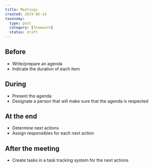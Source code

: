 ```yaml
---
title: Meetings
created: 2019-06-14
taxonomy:
  type: post
  category: [Teamwork]
  status: draft
---
```


## Before
* Write/prepare an agenda
* Indicate the duration of each item

## During
* Present the agenda
* Designate a person that will make sure that the agenda is respected

## At the end
* Determine next actions
* Assign responsibles for each next action

## After the meeting
* Create tasks in a task tracking system for the next actions
